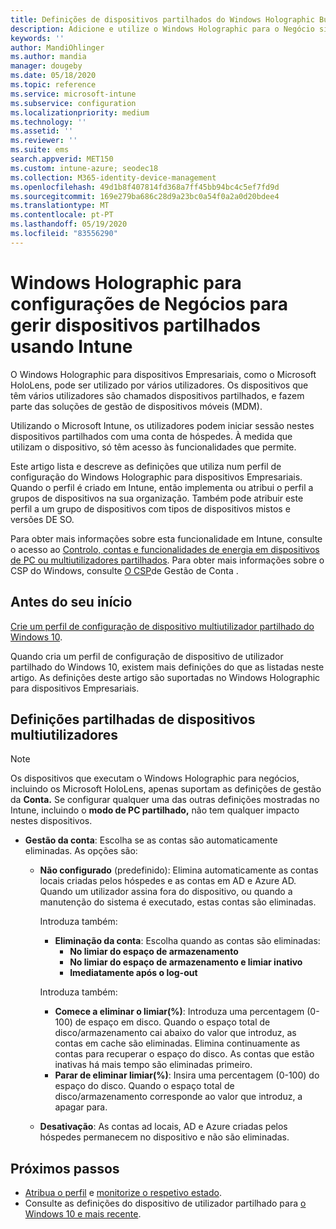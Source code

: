 ```yaml
---
title: Definições de dispositivos partilhados do Windows Holographic Business - Microsoft Intune - Azure [ Microsoft Docs
description: Adicione e utilize o Windows Holographic para o Negócio sintetizar dispositivos partilhados ou utilizados por vários utilizadores no Microsoft Intune. Consulte uma lista das definições de Gestão de Conta e o que fazem nos dispositivos, incluindo o Microsoft HoloLens.
keywords: ''
author: MandiOhlinger
ms.author: mandia
manager: dougeby
ms.date: 05/18/2020
ms.topic: reference
ms.service: microsoft-intune
ms.subservice: configuration
ms.localizationpriority: medium
ms.technology: ''
ms.assetid: ''
ms.reviewer: ''
ms.suite: ems
search.appverid: MET150
ms.custom: intune-azure; seodec18
ms.collection: M365-identity-device-management
ms.openlocfilehash: 49d1b8f407814fd368a7ff45bb94bc4c5ef7fd9d
ms.sourcegitcommit: 169e279ba686c28d9a23bc0a54f0a2a0d20bdee4
ms.translationtype: MT
ms.contentlocale: pt-PT
ms.lasthandoff: 05/19/2020
ms.locfileid: "83556290"
---
```

# <a name="windows-holographic-for-business-settings-to-manage-shared-devices-using-intune"></a>Windows Holographic para configurações de Negócios para gerir dispositivos partilhados usando Intune

O Windows Holographic para dispositivos Empresariais, como o Microsoft HoloLens, pode ser utilizado por vários utilizadores. Os dispositivos que têm vários utilizadores são chamados dispositivos partilhados, e fazem parte das soluções de gestão de dispositivos móveis (MDM).

Utilizando o Microsoft Intune, os utilizadores podem iniciar sessão nestes dispositivos partilhados com uma conta de hóspedes. À medida que utilizam o dispositivo, só têm acesso às funcionalidades que permite.

Este artigo lista e descreve as definições que utiliza num perfil de configuração do Windows Holographic para dispositivos Empresariais. Quando o perfil é criado em Intune, então implementa ou atribui o perfil a grupos de dispositivos na sua organização. Também pode atribuir este perfil a um grupo de dispositivos com tipos de dispositivos mistos e versões DE SO.

Para obter mais informações sobre esta funcionalidade em Intune, consulte o acesso ao [Controlo, contas e funcionalidades de energia em dispositivos de PC ou multiutilizadores partilhados](shared-user-device-settings.md). Para obter mais informações sobre o CSP do Windows, consulte [O CSP](https://docs.microsoft.com/windows/client-management/mdm/accountmanagement-csp)de Gestão de Conta .

## <a name="before-your-begin"></a>Antes do seu início

[Crie um perfil de configuração de dispositivo multiutilizador partilhado do Windows 10](shared-user-device-settings.md).

Quando cria um perfil de configuração de dispositivo de utilizador partilhado do Windows 10, existem mais definições do que as listadas neste artigo. As definições deste artigo são suportadas no Windows Holographic para dispositivos Empresariais.

## <a name="shared-multi-user-device-settings"></a>Definições partilhadas de dispositivos multiutilizadores

> [!NOTE]
> Os dispositivos que executam o Windows Holographic para negócios, incluindo os Microsoft HoloLens, apenas suportam as definições de gestão da **Conta.** Se configurar qualquer uma das outras definições mostradas no Intune, incluindo o **modo de PC partilhado,** não tem qualquer impacto nestes dispositivos.

- **Gestão da conta**: Escolha se as contas são automaticamente eliminadas. As opções são:
  - **Não configurado** (predefinido): Elimina automaticamente as contas locais criadas pelos hóspedes e as contas em AD e Azure AD. Quando um utilizador assina fora do dispositivo, ou quando a manutenção do sistema é executado, estas contas são eliminadas.

    Introduza também:

    - **Eliminação da conta**: Escolha quando as contas são eliminadas:
      - **No limiar do espaço de armazenamento**
      - **No limiar do espaço de armazenamento e limiar inativo**
      - **Imediatamente após o log-out**

    Introduza também:

    - **Comece a eliminar o limiar(%)**: Introduza uma percentagem (0-100) de espaço em disco. Quando o espaço total de disco/armazenamento cai abaixo do valor que introduz, as contas em cache são eliminadas. Elimina continuamente as contas para recuperar o espaço do disco. As contas que estão inativas há mais tempo são eliminadas primeiro.
    - **Parar de eliminar limiar(%)**: Insira uma percentagem (0-100) do espaço do disco. Quando o espaço total de disco/armazenamento corresponde ao valor que introduz, a apagar para.

  - **Desativação**: As contas ad locais, AD e Azure criadas pelos hóspedes permanecem no dispositivo e não são eliminadas.

## <a name="next-steps"></a>Próximos passos

- [Atribua o perfil](device-profile-assign.md) e [monitorize o respetivo estado](device-profile-monitor.md).
- Consulte as definições do dispositivo de utilizador partilhado para [o Windows 10 e mais recente](shared-user-device-settings-windows.md).
